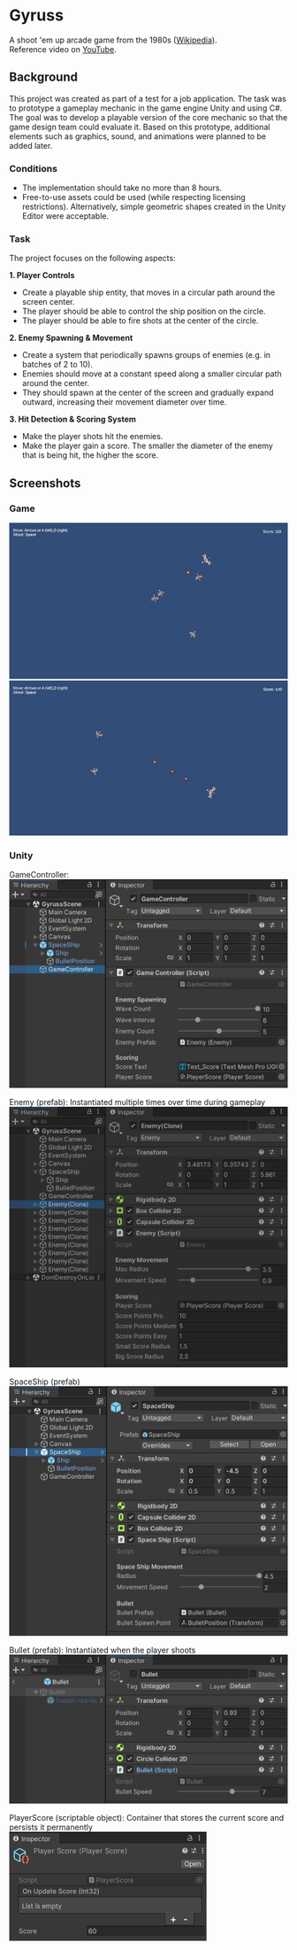 # Gyruss
A shoot 'em up arcade game from the 1980s ([Wikipedia](https://de.wikipedia.org/wiki/Gyruss)).  
Reference video on [YouTube](https://www.youtube.com/watch?v=8xV6HhsFGWc&ab_channel=Commodoremania).

## Background
This project was created as part of a test for a job application. The task was to prototype a gameplay mechanic in the game engine Unity and using C#. The goal was to develop a playable version of the core mechanic so that the game design team could evaluate it. Based on this prototype, additional elements such as graphics, sound, and animations were planned to be added later.

### Conditions
- The implementation should take no more than 8 hours.
- Free-to-use assets could be used (while respecting licensing restrictions). Alternatively, simple geometric shapes created in the Unity Editor were acceptable.

### Task
The project focuses on the following aspects:

**1. Player Controls**
- Create a playable ship entity, that moves in a circular path around the screen center.
- The player should be able to control the ship position on the circle.
- The player should be able to fire shots at the center of the circle.

**2. Enemy Spawning & Movement**
- Create a system that periodically spawns groups of enemies (e.g. in batches of 2 to 10).
- Enemies should move at a constant speed along a smaller circular path around the center.
- They should spawn at the center of the screen and gradually expand outward, increasing their movement diameter over time.

**3. Hit Detection & Scoring System**
- Make the player shots hit the enemies.
- Make the player gain a score. The smaller the diameter of the enemy that is being hit, the higher the score.

## Screenshots
### Game
![Space ship shooting at enemies](Assets/2D_Assets/Screenshots/GyrussShooting2.jpg)
![Space ship shooting at enemies](Assets/2D_Assets/Screenshots/GyrussShooting3.jpg)

### Unity
GameController:  
![Game Controller](Assets/2D_Assets/Screenshots/GameController.jpg)

Enemy (prefab): Instantiated multiple times over time during gameplay  
![Enemy prefab](Assets/2D_Assets/Screenshots/EnemyClonedPrefab.jpg)

SpaceShip (prefab)  
![Space ship](Assets/2D_Assets/Screenshots/SpaceShip.jpg)

Bullet (prefab): Instantiated when the player shoots  
![Bullet prefab](Assets/2D_Assets/Screenshots/BulletPrefab.jpg)

PlayerScore (scriptable object): Container that stores the current score and persists it permanently
![Score Scriptable Object](Assets/2D_Assets/Screenshots/PlayerScoreScriptableObject.jpg)


 
